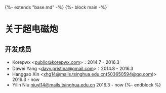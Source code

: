 {%- extends "base.md" -%}
{%- block main -%}
# 关于超电磁炮

## 开发成员

*  Korepwx <[public@korepwx.com](mailto:public@korepwx.com)>：2014.7 - 2016.3
*  Dawei Yang <[davy.pristina@gmail.com](mailto:davy.pristina@gmail.com)>：2014.8 - 2016.3
*  Hanggao Xin <xhg14@mails.tsinghua.edu.cn(503650594@qq.com)> 2016.3 - now
*  Yilin Niu <niuyl14@mails.tsinghua.edu.cn> 2016.3 - now
{%- endblock %}
